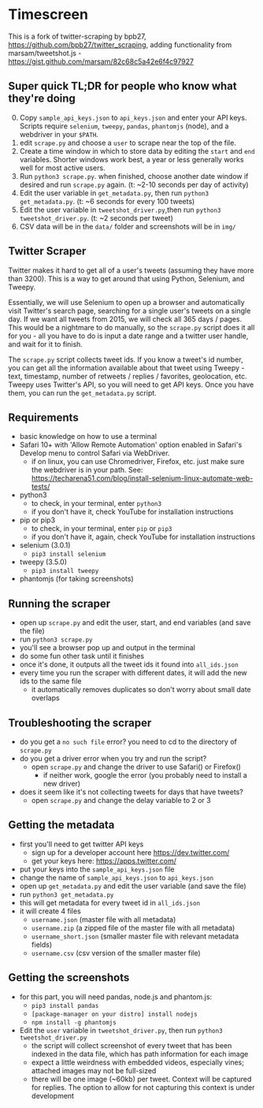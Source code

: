 # Timescreen

This is a fork of twitter-scraping by bpb27, https://github.com/bpb27/twitter_scraping, adding functionality from marsam/tweetshot.js - https://gist.github.com/marsam/82c68c5a42e6f4c97927

## Super quick TL;DR for people who know what they're doing

0) Copy `sample_api_keys.json` to `api_keys.json` and enter your API keys. Scripts require `selenium`, `tweepy`, `pandas`, `phantomjs` (node), and a webdriver in your `$PATH`.
1) edit `scrape.py` and choose a `user` to scrape near the top of the file.
2) Create a time window in which to store data by editing the `start` and `end` variables. Shorter windows work best, a year or less generally works well for most active users. 
3) Run `python3 scrape.py`. when finished, choose another date window if desired and run `scrape.py` again. (t: ~2-10 seconds per day of activity)
4) Edit the user variable in `get_metadata.py`, then run `python3 get_metadata.py`. (t: ~6 seconds for every 100 tweets) 
5) Edit the user variable in `tweetshot_driver.py`,then run `python3 tweetshot_driver.py`. (t: ~2 seconds per tweet)
6) CSV data will be in the `data/` folder and screenshots will be in `img/`

## Twitter Scraper

Twitter makes it hard to get all of a user's tweets (assuming they have more than 3200). This is a way to get around that using Python, Selenium, and Tweepy.

Essentially, we will use Selenium to open up a browser and automatically visit Twitter's search page, searching for a single user's tweets on a single day. If we want all tweets from 2015, we will check all 365 days / pages. This would be a nightmare to do manually, so the `scrape.py` script does it all for you - all you have to do is input a date range and a twitter user handle, and wait for it to finish.

The `scrape.py` script collects tweet ids. If you know a tweet's id number, you can get all the information available about that tweet using Tweepy - text, timestamp, number of retweets / replies / favorites, geolocation, etc. Tweepy uses Twitter's API, so you will need to get API keys. Once you have them, you can run the `get_metadata.py` script.

## Requirements

- basic knowledge on how to use a terminal
- Safari 10+ with 'Allow Remote Automation' option enabled in Safari's Develop menu to control Safari via WebDriver.
  - if on linux, you can use Chromedriver, Firefox, etc. just make sure the webdriver is in your path. See: https://techarena51.com/blog/install-selenium-linux-automate-web-tests/
- python3
  - to check, in your terminal, enter `python3`
  - if you don't have it, check YouTube for installation instructions
- pip or pip3
  - to check, in your terminal, enter `pip` or `pip3`
  - if you don't have it, again, check YouTube for installation instructions
- selenium (3.0.1)
  - `pip3 install selenium`
- tweepy (3.5.0)
  - `pip3 install tweepy`
- phantomjs (for taking screenshots)

## Running the scraper

- open up `scrape.py` and edit the user, start, and end variables (and save the file)
- run `python3 scrape.py`
- you'll see a browser pop up and output in the terminal
- do some fun other task until it finishes
- once it's done, it outputs all the tweet ids it found into `all_ids.json`
- every time you run the scraper with different dates, it will add the new ids to the same file
  - it automatically removes duplicates so don't worry about small date overlaps

## Troubleshooting the scraper

- do you get a `no such file` error? you need to cd to the directory of `scrape.py`
- do you get a driver error when you try and run the script?
  - open `scrape.py` and change the driver to use Safari() or Firefox()
    - if neither work, google the error (you probably need to install a new driver)
- does it seem like it's not collecting tweets for days that have tweets?
  - open `scrape.py` and change the delay variable to 2 or 3

## Getting the metadata

- first you'll need to get twitter API keys
  - sign up for a developer account here https://dev.twitter.com/
  - get your keys here: https://apps.twitter.com/
- put your keys into the `sample_api_keys.json` file
- change the name of `sample_api_keys.json` to `api_keys.json`
- open up `get_metadata.py` and edit the user variable (and save the file)
- run `python3 get_metadata.py`
- this will get metadata for every tweet id in `all_ids.json`
- it will create 4 files
  - `username.json` (master file with all metadata)
  - `username.zip` (a zipped file of the master file with all metadata)
  - `username_short.json` (smaller master file with relevant metadata fields)
  - `username.csv` (csv version of the smaller master file)

## Getting the screenshots

- for this part, you will need pandas, node.js and phantom.js:
  - `pip3 install pandas`
  - `[package-manager on your distro] install nodejs`
  - `npm install -g phantomjs`
- Edit the `user` variable in `tweetshot_driver.py`, then run `python3 tweetshot_driver.py`
  - the script will collect screenshot of every tweet that has been indexed in the data file, which has path information for each image
  - expect a little weirdness with embedded videos, especially vines; attached images may not be full-sized
  - there will be one image (~60kb) per tweet. Context will be captured for replies. The option to allow for not capturing this context is under development
